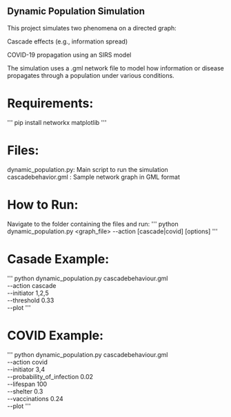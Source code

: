 ## Dynamic Population Simulation

This project simulates two phenomena on a directed graph:

Cascade effects (e.g., information spread)

COVID-19 propagation using an SIRS model

The simulation uses a .gml network file to model how information or disease propagates through a population under various conditions.

# Requirements: 
''' pip install networkx matplotlib '''

# Files: 
dynamic_population.py: Main script to run the simulation
cascadebehavior.gml : Sample network graph in GML format

# How to Run: 
Navigate to the folder containing the files and run: 
''' 
python dynamic_population.py <graph_file> --action [cascade|covid] [options]
'''

# Casade Example: 
'''
python dynamic_population.py cascadebehaviour.gml \
  --action cascade \
  --initiator 1,2,5 \
  --threshold 0.33 \
  --plot
'''

# COVID Example: 
'''
python dynamic_population.py cascadebehaviour.gml \
  --action covid \
  --initiator 3,4 \
  --probability_of_infection 0.02 \
  --lifespan 100 \
  --shelter 0.3 \
  --vaccinations 0.24 \
  --plot
  '''
